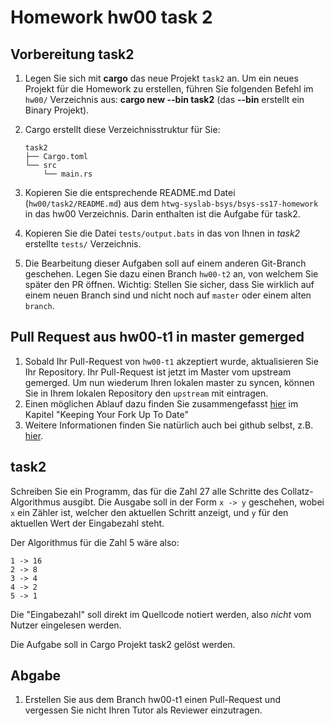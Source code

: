 # Homework hw00 task 2

## Vorbereitung task2

1. Legen Sie sich mit **cargo** das neue Projekt `task2` an. Um ein neues Projekt für die Homework zu erstellen, führen Sie folgenden Befehl im `hw00/` Verzeichnis aus:
    **cargo new --bin task2** (das **--bin** erstellt ein Binary Projekt).
1. Cargo erstellt diese Verzeichnisstruktur für Sie:

    ```text
    task2
    ├── Cargo.toml
    └── src
        └── main.rs
    ```

1. Kopieren Sie die entsprechende README.md Datei (`hw00/task2/README.md`) aus dem `htwg-syslab-bsys/bsys-ss17-homework` in das hw00 Verzeichnis. Darin enthalten ist die Aufgabe für task2.
1. Kopieren Sie die Datei `tests/output.bats` in das von Ihnen in *task2* erstellte `tests/` Verzeichnis.
1. Die Bearbeitung dieser Aufgaben soll auf einem anderen Git-Branch geschehen.
Legen Sie dazu einen Branch `hw00-t2` an, von welchem Sie später den PR öffnen.
Wichtig: Stellen Sie sicher, dass Sie wirklich auf einem neuen Branch sind und nicht noch auf `master` oder einem alten `branch`.


## Pull Request aus hw00-t1 in master gemerged
1. Sobald Ihr Pull-Request von `hw00-t1` akzeptiert wurde, aktualisieren Sie Ihr Repository. Ihr Pull-Request ist jetzt im Master vom upstream gemerged. Um nun wiederum Ihren lokalen master zu syncen, können Sie in Ihrem lokalen Repository den `upstream` mit eintragen.
1. Einen möglichen Ablauf dazu finden Sie zusammengefasst [hier][git-pr-wf] im Kapitel "Keeping Your Fork Up To Date"
1. Weitere Informationen finden Sie natürlich auch bei github selbst, z.B. [hier][github-collab].


## task2

Schreiben Sie ein Programm, das für die Zahl 27 alle Schritte des
Collatz-Algorithmus ausgibt. Die Ausgabe soll in der Form `x -> y` geschehen,
wobei `x` ein Zähler ist, welcher den aktuellen Schritt anzeigt, und `y` für
den aktuellen Wert der Eingabezahl steht.

Der Algorithmus für die Zahl 5 wäre also:

```
1 -> 16
2 -> 8
3 -> 4
4 -> 2
5 -> 1
```

Die "Eingabezahl" soll direkt im Quellcode notiert werden, also *nicht*
vom Nutzer eingelesen werden.

Die Aufgabe soll in Cargo Projekt task2 gelöst werden.

## Abgabe
1. Erstellen Sie aus dem Branch hw00-t1 einen Pull-Request und vergessen Sie nicht Ihren Tutor als Reviewer einzutragen.

[git-pr-wf]: https://gist.github.com/Chaser324/ce0505fbed06b947d962#keeping-your-fork-up-to-date
[github-collab]: https://help.github.com/categories/collaborating-with-issues-and-pull-requests/

